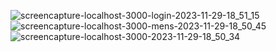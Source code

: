 ![screencapture-localhost-3000-login-2023-11-29-18_51_15](https://github.com/durgesh2051/React-js-Ecommerece-website-github.io/assets/133377196/6fffb0fc-7349-461b-b654-ece46c2698a6)
![screencapture-localhost-3000-mens-2023-11-29-18_50_45](https://github.com/durgesh2051/React-js-Ecommerece-website-github.io/assets/133377196/f7c99277-cdaf-4d07-8f8a-4b08f33b0ecd)
![screencapture-localhost-3000-2023-11-29-18_50_34](https://github.com/durgesh2051/React-js-Ecommerece-website-github.io/assets/133377196/7ff4f5a6-8491-40fa-ad4b-32507e10ba41)
